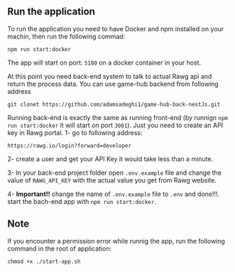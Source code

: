 ## Run the application

To run the application you need to have Docker and npm installed on your machin, then run the following commad:

```
npm run start:docker
```

The app will start on port: `5180` on a docker container in your host.

At this point you need back-end system to talk to actual Rawg api and return the process data. You can use game-hub backend from following address

```
git clonet https://github.com/adamsadeghi1/game-hub-back-nestJs.git
```

Running back-end is exactly the same as running front-end (by runnign ```npm run start:docker``` it will start on port ```3001```). Just you need to create an API key in Rawg portal.
1- go to following address:
```
https://rawg.io/login?forward=developer
```
2- create a user and get your API Key it would take less than a minute.

3- In your back-end project folder open ```.env.example``` file and change the value of ```RAWG_API_KEY``` with the actual value you get from Rawg website.

4- **Important!!** change the name of ```.env.example``` file to ```.env``` and done!!!.
start the bach-end app with ```npm run start:docker```.

## Note

If you encounter a permission error while runnig the app, run the following command in the root of application:

```
chmod +x ./start-app.sh
```
